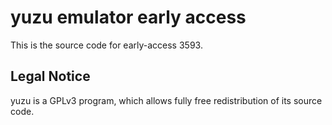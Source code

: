 yuzu emulator early access
=============

This is the source code for early-access 3593.

## Legal Notice

yuzu is a GPLv3 program, which allows fully free redistribution of its source code.